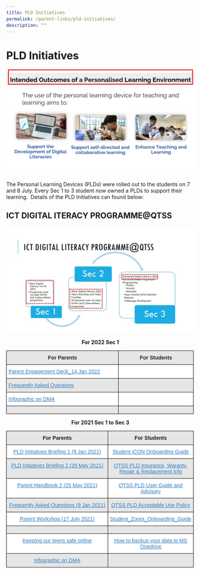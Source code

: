 ```yaml
---
title: PLD Initiatives
permalink: /parent-links/pld-initiatives/
description: ""
---
```

PLD Initiatives
===============

![](/images/Parents/PLD%201.png)


The Personal Learning Devices (PLDs) were rolled out to the students on 7 and 8 July. Every Sec 1 to 3 student now owned a PLDs to support their learning.  Details of the PLD Initiatives can found below:

ICT DIGITAL ITERACY PROGRAMME@QTSS
----------------------------------


![](/images/Parents/PLD%202.jpg)

<center> 

**For 2022 Sec 1**

</center>


<table style="border-collapse:collapse;border-spacing:0;table-layout: fixed; width: 502px" class="tg"><colgroup><col style="width: 301px"><col style="width: 201px"></colgroup><thead><tr><th style="background-color:#E6E6E6;border-color:black;border-style:solid;border-width:1px;color:#222;font-family:Arial, sans-serif;font-size:14px;font-weight:bold;overflow:hidden;padding:10px 5px;text-align:center;vertical-align:top;word-break:normal"><span style="font-weight:bold">For Parents</span> </th><th style="background-color:#E6E6E6;border-color:black;border-style:solid;border-width:1px;color:#222;font-family:Arial, sans-serif;font-size:14px;font-weight:bold;overflow:hidden;padding:10px 5px;text-align:center;vertical-align:top;word-break:normal"><span style="font-weight:bold">For Students</span></th></tr></thead><tbody><tr><td style="background-color:#FFF;border-color:black;border-style:solid;border-width:1px;color:#2F7CBF;font-family:Arial, sans-serif;font-size:14px;overflow:hidden;padding:10px 5px;text-align:left;text-decoration:underline;vertical-align:top;word-break:normal"><a href="/files/PLD/Parent-Engagement-Deck_14-Jan-2022.pdf"><span style="text-decoration:underline;color:#2F7CBF;background-color:transparent">Parent Engagement Deck_14 Jan 2022</span></a></td><td style="background-color:#FFF;border-color:black;border-style:solid;border-width:1px;color:#222;font-family:Arial, sans-serif;font-size:14px;overflow:hidden;padding:10px 5px;text-align:left;vertical-align:middle;word-break:normal"> </td></tr><tr><td style="background-color:#E6E6E6;border-color:black;border-style:solid;border-width:1px;color:#2F7CBF;font-family:Arial, sans-serif;font-size:14px;overflow:hidden;padding:10px 5px;text-align:left;text-decoration:underline;vertical-align:top;word-break:normal"><a href="/files/PLD/Frequently-Asked-Questions_2022.pdf"><span style="text-decoration:underline;color:#2F7CBF;background-color:transparent">Frequently Asked Questions</span></a></td><td style="background-color:#E6E6E6;border-color:black;border-style:solid;border-width:1px;color:#222;font-family:Arial, sans-serif;font-size:14px;overflow:hidden;padding:10px 5px;text-align:left;vertical-align:middle;word-break:normal"> </td></tr><tr><td style="background-color:#FFF;border-color:black;border-style:solid;border-width:1px;color:#2F7CBF;font-family:Arial, sans-serif;font-size:14px;overflow:hidden;padding:10px 5px;text-align:left;text-decoration:underline;vertical-align:top;word-break:normal"><a href="/files/PLD/Infographic-on-the-PLD-Initiative.pdf)"><span style="text-decoration:underline;color:#2F7CBF;background-color:transparent">Infographic on DMA</span></a></td><td style="background-color:#FFF;border-color:black;border-style:solid;border-width:1px;color:#222;font-family:Arial, sans-serif;font-size:14px;overflow:hidden;padding:10px 5px;text-align:left;vertical-align:middle;word-break:normal"> </td></tr><tr><td style="background-color:#E6E6E6;border-color:black;border-style:solid;border-width:1px;color:#222;font-family:Arial, sans-serif;font-size:14px;overflow:hidden;padding:10px 5px;text-align:left;vertical-align:top;word-break:normal"> </td><td style="background-color:#E6E6E6;border-color:black;border-style:solid;border-width:1px;color:#222;font-family:Arial, sans-serif;font-size:14px;overflow:hidden;padding:10px 5px;text-align:left;vertical-align:middle;word-break:normal"> </td></tr></tbody></table>


<center> 

**For 2021 Sec 1 to Sec 3**

</center>

<table style="border-collapse:collapse;border-spacing:0;table-layout: fixed; width: 502px" class="tg"><colgroup><col style="width: 301px"><col style="width: 201px"></colgroup><thead><tr><th style="background-color:#E6E6E6;border-color:black;border-style:solid;border-width:1px;font-family:Arial, sans-serif;font-size:14px;font-weight:bold;overflow:hidden;padding:10px 5px;text-align:center;vertical-align:top;word-break:normal"><span style="font-weight:bold">For Parents </span></th><th style="background-color:#E6E6E6;border-color:black;border-style:solid;border-width:1px;font-family:Arial, sans-serif;font-size:14px;font-weight:bold;overflow:hidden;padding:10px 5px;text-align:center;vertical-align:top;word-break:normal"><span style="font-weight:bold">For Students</span></th></tr></thead><tbody><tr><td style="background-color:#FFF;border-color:black;border-style:solid;border-width:1px;color:#2F7CBF;font-family:Arial, sans-serif;font-size:14px;overflow:hidden;padding:10px 5px;text-align:center;text-decoration:underline;vertical-align:top;word-break:normal"><a href="/files/PLD/NDLP-Briefing-2021.pdf"><span style="text-decoration:underline;color:#2F7CBF;background-color:transparent">PLD Initiatives Briefing 1 (9 Jan 2021)</span></a></td><td style="background-color:#FFF;border-color:black;border-style:solid;border-width:1px;color:#2F7CBF;font-family:Arial, sans-serif;font-size:14px;overflow:hidden;padding:10px 5px;text-align:center;text-decoration:underline;vertical-align:top;word-break:normal"><a href="/files/PLD/Student-iCON-Onboarding-Guide_updated.pdf"><span style="text-decoration:underline;color:#2F7CBF;background-color:transparent">Student iCON Onboarding Guide</span></a></td></tr><tr><td style="background-color:#E6E6E6;border-color:black;border-style:solid;border-width:1px;color:#2F7CBF;font-family:Arial, sans-serif;font-size:14px;overflow:hidden;padding:10px 5px;text-align:center;text-decoration:underline;vertical-align:top;word-break:normal"><a href="/files/PLD/NDLP-UPDATES-for-parents-on-29-May_updated-31-May.pdf"><span style="text-decoration:underline;color:#2F7CBF;background-color:transparent">PLD Initiatives Briefing 2 (29 May 2021)</span></a></td><td style="background-color:#E6E6E6;border-color:black;border-style:solid;border-width:1px;color:#2F7CBF;font-family:Arial, sans-serif;font-size:14px;overflow:hidden;padding:10px 5px;text-align:center;text-decoration:underline;vertical-align:top;word-break:normal"><a href="/files/PLD/QTSS-PLD-Insurance-Waranty-Repair-Replacement-Info.pdf"><span style="text-decoration:underline;color:#2F7CBF;background-color:transparent">QTSS PLD Insurance, Waranty, Repair &amp; Replacement Info</span></a></td></tr><tr><td style="background-color:#FFF;border-color:black;border-style:solid;border-width:1px;color:#2F7CBF;font-family:Arial, sans-serif;font-size:14px;overflow:hidden;padding:10px 5px;text-align:center;text-decoration:underline;vertical-align:top;word-break:normal"><a href="/files/PLD/Parent-Handbook-II-on-Learning-with-a-PLD_compressed.pdf"><span style="text-decoration:underline;color:#2F7CBF;background-color:transparent">Parent Handbook 2 (25 May 2021)</span></a></td><td style="background-color:#FFF;border-color:black;border-style:solid;border-width:1px;color:#2F7CBF;font-family:Arial, sans-serif;font-size:14px;overflow:hidden;padding:10px 5px;text-align:center;text-decoration:underline;vertical-align:top;word-break:normal"><a href="https://www.queenstownsec.moe.edu.sg/wp-content/uploads/2021/07/QTSS-PLD-User-Guide-and-Advisory.pdf"><span style="text-decoration:underline;color:#2F7CBF;background-color:transparent">QTSS PLD User Guide and Advisory</span></a></td></tr><tr><td style="background-color:#E6E6E6;border-color:black;border-style:solid;border-width:1px;color:#2F7CBF;font-family:Arial, sans-serif;font-size:14px;overflow:hidden;padding:10px 5px;text-align:center;text-decoration:underline;vertical-align:top;word-break:normal"><a href="https://www.queenstownsec.moe.edu.sg/wp-content/uploads/2021/02/Frequently-Asked-Questions-8-Feb-updated.pdf"><span style="text-decoration:underline;color:#2F7CBF;background-color:transparent">Frequently Asked Questions (9 Jan 2021)</span></a></td><td style="background-color:#E6E6E6;border-color:black;border-style:solid;border-width:1px;color:#2F7CBF;font-family:Arial, sans-serif;font-size:14px;overflow:hidden;padding:10px 5px;text-align:center;text-decoration:underline;vertical-align:top;word-break:normal"><a href="https://www.queenstownsec.moe.edu.sg/wp-content/uploads/2021/07/QTSS-PLD-Acceptable-Use-Policy.pdf"><span style="text-decoration:underline;color:#2F7CBF;background-color:transparent">QTSS PLD Acceptable Use Policy</span></a></td></tr><tr><td style="background-color:#FFF;border-color:black;border-style:solid;border-width:1px;color:#2F7CBF;font-family:Arial, sans-serif;font-size:14px;overflow:hidden;padding:10px 5px;text-align:center;text-decoration:underline;vertical-align:top;word-break:normal"><a href="https://www.queenstownsec.moe.edu.sg/wp-content/uploads/2021/07/Parent-Workshop-17-July.pdf"><span style="text-decoration:underline;color:#2F7CBF;background-color:transparent">Parent Workshop (17 July 2021)</span></a></td><td style="background-color:#FFF;border-color:black;border-style:solid;border-width:1px;color:#2F7CBF;font-family:Arial, sans-serif;font-size:14px;overflow:hidden;padding:10px 5px;text-align:center;text-decoration:underline;vertical-align:top;word-break:normal"><a href="https://www.queenstownsec.moe.edu.sg/wp-content/uploads/2021/09/Student_Zoom_Onboarding_Guide.pdf"><span style="text-decoration:underline;color:#2F7CBF;background-color:transparent">Student_Zoom_Onboarding_Guide</span></a></td></tr><tr><td style="background-color:#E6E6E6;border-color:black;border-style:solid;border-width:1px;font-family:Arial, sans-serif;font-size:14px;overflow:hidden;padding:10px 5px;text-align:center;vertical-align:middle;word-break:normal"> </td><td style="background-color:#E6E6E6;border-color:black;border-style:solid;border-width:1px;font-family:Arial, sans-serif;font-size:14px;overflow:hidden;padding:10px 5px;text-align:center;vertical-align:middle;word-break:normal"> </td></tr><tr><td style="background-color:#FFF;border-color:black;border-style:solid;border-width:1px;color:#2F7CBF;font-family:Arial, sans-serif;font-size:14px;overflow:hidden;padding:10px 5px;text-align:center;text-decoration:underline;vertical-align:top;word-break:normal"><a href="https://www.queenstownsec.moe.edu.sg/keeping-our-teens-safe-online/"><span style="text-decoration:underline;color:#2F7CBF;background-color:transparent">Keeping our teens safe online</span></a></td><td style="background-color:#FFF;border-color:black;border-style:solid;border-width:1px;color:#2F7CBF;font-family:Arial, sans-serif;font-size:14px;overflow:hidden;padding:10px 5px;text-align:center;text-decoration:underline;vertical-align:top;word-break:normal"><a href="https://www.queenstownsec.moe.edu.sg/wp-content/uploads/2021/10/MS-OneDrive.pdf"><span style="text-decoration:underline;color:#2F7CBF;background-color:transparent">How to backup your data to MS Onedrive</span></a></td></tr><tr><td style="background-color:#E6E6E6;border-color:black;border-style:solid;border-width:1px;color:#2F7CBF;font-family:Arial, sans-serif;font-size:14px;overflow:hidden;padding:10px 5px;text-align:center;text-decoration:underline;vertical-align:top;word-break:normal"><a href="https://www.queenstownsec.moe.edu.sg/wp-content/uploads/2022/03/Infographic-on-the-PLD-Initiative.pdf"><span style="text-decoration:underline;color:#2F7CBF;background-color:transparent">Infographic on DMA</span></a></td><td style="background-color:#E6E6E6;border-color:black;border-style:solid;border-width:1px;font-family:Arial, sans-serif;font-size:14px;overflow:hidden;padding:10px 5px;text-align:left;vertical-align:middle;word-break:normal"> </td></tr></tbody></table>